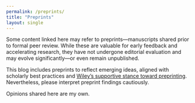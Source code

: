 ```yaml
---
permalink: /preprints/
title: "Preprints"
layout: single
---
```


Some content linked here may refer to preprints—manuscripts shared prior to formal peer review. While these are valuable for early feedback and accelerating research, they have not undergone editorial evaluation and may evolve significantly—or even remain unpublished.

This blog includes preprints to reflect emerging ideas, aligned with scholarly best practices and [Wiley’s supportive stance toward preprinting](https://authorservices.wiley.com/author-resources/Journal-Authors/open-access/preprints-policy.html). Nevertheless, please interpret preprint findings cautiously.

Opinions shared here are my own.
